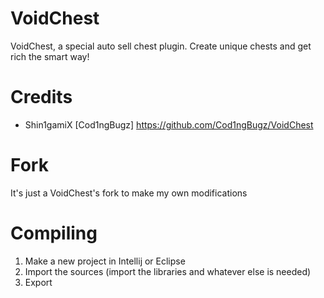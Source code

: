 # VoidChest
VoidChest, a special auto sell chest plugin. Create unique chests and get rich the smart way!

# Credits
- Shin1gamiX [Cod1ngBugz]
https://github.com/Cod1ngBugz/VoidChest

# Fork
It's just a VoidChest's fork to make my own modifications

# Compiling
1. Make a new project in Intellij or Eclipse
2. Import the sources
(import the libraries and whatever else is needed)
3. Export

